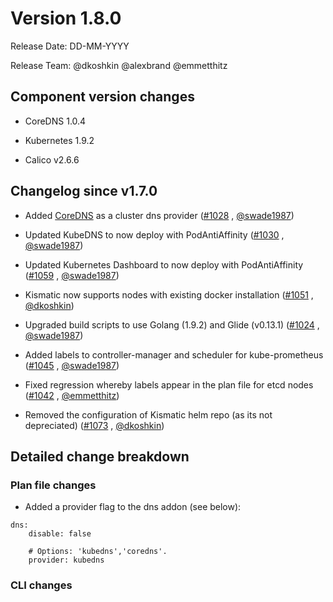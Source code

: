 # Version 1.8.0

Release Date: DD-MM-YYYY

Release Team: @dkoshkin @alexbrand @emmetthitz

## Component version changes

* CoreDNS 1.0.4

* Kubernetes 1.9.2

* Calico v2.6.6


## Changelog since v1.7.0

* Added [CoreDNS](https://coredns.io/) as a cluster dns provider ([#1028](https://github.com/apprenda/kismatic/pull/1028) , [@swade1987](https://github.com/swade1987))

* Updated KubeDNS to now deploy with PodAntiAffinity ([#1030](https://github.com/apprenda/kismatic/pull/1030) , [@swade1987](https://github.com/swade1987))

* Updated Kubernetes Dashboard to now deploy with PodAntiAffinity ([#1059](https://github.com/apprenda/kismatic/pull/1059) , [@swade1987](https://github.com/swade1987))

* Kismatic now supports nodes with existing docker installation ([#1051](https://github.com/apprenda/kismatic/pull/1051) , [@dkoshkin](https://github.com/dkoshkin))

* Upgraded build scripts to use Golang (1.9.2) and Glide (v0.13.1) ([#1024](https://github.com/apprenda/kismatic/pull/1024) , [@swade1987](https://github.com/swade1987))

* Added labels to controller-manager and scheduler for kube-prometheus ([#1045](https://github.com/apprenda/kismatic/pull/1045) , [@swade1987](https://github.com/dkoshkin))

* Fixed regression whereby labels appear in the plan file for etcd nodes ([#1042](https://github.com/apprenda/kismatic/pull/#1042) , [@emmetthitz](https://github.com/emmetthitz))

* Removed the configuration of Kismatic helm repo (as its not depreciated) ([#1073](https://github.com/apprenda/kismatic/pull/#1073) , [@dkoshkin](https://github.com/dkoshkin))


## Detailed change breakdown

### Plan file changes

* Added a provider flag to the dns addon (see below):

```
dns:
    disable: false

    # Options: 'kubedns','coredns'.
    provider: kubedns
```


### CLI changes
